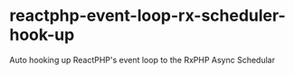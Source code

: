 # reactphp-event-loop-rx-scheduler-hook-up
Auto hooking up ReactPHP's event loop to the RxPHP Async Schedular
